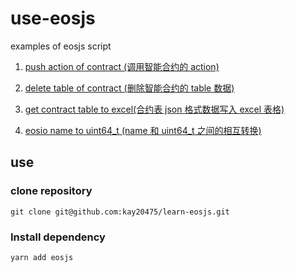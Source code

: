# use-eosjs
examples of eosjs script

1. [push action of contract (调用智能合约的 action)](./doc/push-action-of-contract.md)

2. [delete table of contract (删除智能合约的 table 数据)](./doc/delete-table-of-contract.md)

3. [get contract table to excel(合约表 json 格式数据写入 excel 表格)](./doc/get-data-to-excel.md)

4. [eosio name to uint64_t (name 和 uint64_t 之间的相互转换)](./name-uint64.js)

## use

### clone repository

```
git clone git@github.com:kay20475/learn-eosjs.git
```

### Install dependency

```bash
yarn add eosjs
```
